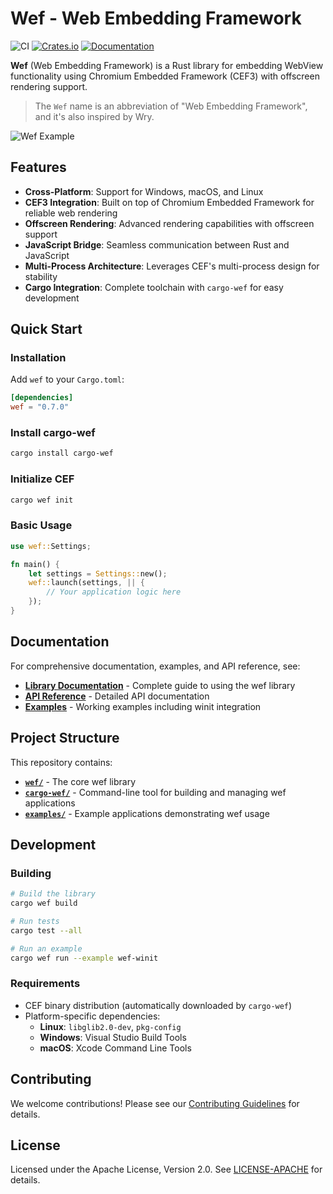 # Wef - Web Embedding Framework

![CI](https://github.com/longbridge/wef/workflows/CI/badge.svg)
[![Crates.io](https://img.shields.io/crates/v/wef.svg)](https://crates.io/crates/wef)
[![Documentation](https://docs.rs/wef/badge.svg)](https://docs.rs/wef)

**Wef** (Web Embedding Framework) is a Rust library for embedding WebView functionality using Chromium Embedded Framework (CEF3) with offscreen rendering support.

> The `Wef` name is an abbreviation of "Web Embedding Framework", and it's also inspired by Wry.

![Wef Example](https://github.com/user-attachments/assets/f677ecb4-dbff-4e0d-86b9-203f6e1004a4)

## Features

- **Cross-Platform**: Support for Windows, macOS, and Linux
- **CEF3 Integration**: Built on top of Chromium Embedded Framework for reliable web rendering
- **Offscreen Rendering**: Advanced rendering capabilities with offscreen support
- **JavaScript Bridge**: Seamless communication between Rust and JavaScript
- **Multi-Process Architecture**: Leverages CEF's multi-process design for stability
- **Cargo Integration**: Complete toolchain with `cargo-wef` for easy development

## Quick Start

### Installation

Add `wef` to your `Cargo.toml`:

```toml
[dependencies]
wef = "0.7.0"
```

### Install cargo-wef

```bash
cargo install cargo-wef
```

### Initialize CEF

```bash
cargo wef init
```

### Basic Usage

```rust
use wef::Settings;

fn main() {
    let settings = Settings::new();
    wef::launch(settings, || {
        // Your application logic here
    });
}
```

## Documentation

For comprehensive documentation, examples, and API reference, see:

- **[Library Documentation](wef/README.md)** - Complete guide to using the wef library
- **[API Reference](https://docs.rs/wef)** - Detailed API documentation
- **[Examples](examples/)** - Working examples including winit integration

## Project Structure

This repository contains:

- **[`wef/`](wef/)** - The core wef library
- **[`cargo-wef/`](cargo-wef/)** - Command-line tool for building and managing wef applications  
- **[`examples/`](examples/)** - Example applications demonstrating wef usage

## Development

### Building

```bash
# Build the library
cargo wef build

# Run tests
cargo test --all

# Run an example
cargo wef run --example wef-winit
```

### Requirements

- CEF binary distribution (automatically downloaded by `cargo-wef`)
- Platform-specific dependencies:
  - **Linux**: `libglib2.0-dev`, `pkg-config`
  - **Windows**: Visual Studio Build Tools
  - **macOS**: Xcode Command Line Tools

## Contributing

We welcome contributions! Please see our [Contributing Guidelines](CONTRIBUTING.md) for details.

## License

Licensed under the Apache License, Version 2.0. See [LICENSE-APACHE](wef/LICENSE-APACHE) for details.